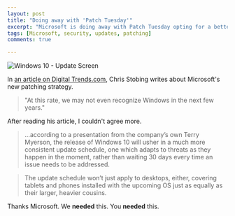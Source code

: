 ```yaml
---
layout: post
title: "Doing away with 'Patch Tuesday'"
excerpt: "Microsoft is doing away with Patch Tuesday opting for a better security update schedule."
tags: [Microsoft, security, updates, patching]
comments: true

---
```


![Windows 10 - Update Screen][1]

In [an article on Digital Trends.com](http://www.digitaltrends.com/computing/microsoft-promises-an-end-to-an-era-as-patch-tuesday-taken-to-the-shed/), Chris Stobing writes about Microsoft's new patching strategy.

> "At this rate, we may not even recognize Windows in the next few years."

After reading his article, I couldn't agree more.

> ...according to a presentation from the company’s own Terry Myerson, the release of Windows 10 will usher in a much more consistent update schedule, one which adapts to threats as they happen in the moment, rather than waiting 30 days every time an issue needs to be addressed.

> The update schedule won’t just apply to desktops, either, covering tablets and phones installed with the upcoming OS just as equally as their larger, heavier cousins.

Thanks Microsoft. We **needed** this. You **needed** this.

[1]: http://icdn2.digitaltrends.com/image/windows-update-640x0.jpg